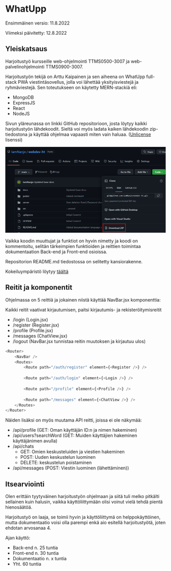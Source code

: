 # WhatUpp

Ensimmäinen versio: 11.8.2022

Viimeksi päivitetty: 12.8.2022

## Yleiskatsaus

Harjoitustyö kursseille web-ohjelmointi TTMS0500-3007 ja web-palvelinohjelmointi TTMS0900-3007.

Harjoitustyön tekijä on Arttu Kaipainen ja sen aiheena on WhatUpp full-stack PWA viestintäsovellus,
jolla voi lähettää yksityisviestejä ja ryhmäviestejä.
Sen toteutukseen on käytetty MERN-stackiä eli:

-   MongoDB
-   ExpressJS
-   React
-   NodeJS

Sivun yläreunassa on linkki GitHub repositorioon, josta löytyy kaikki harjoitustyön lähdekoodit.
Sieltä voi myös ladata kaiken lähdekoodin zip-tiedostona ja käyttää ohjelmaa vapaasti miten vain haluaa. ([Unlicense](https://unlicense.org/) lisenssi)

![Zip-tiedoston lataus](assets/github-zip-download.png)

Vaikka koodin muuttujat ja funktiot on hyvin nimetty ja koodi on kommentoitu, selitän tärkeimpien funktioiden ja reittien toimintaa dokumentaation Back-end ja Front-end osioissa.

Repositorion README.md tiedostossa on selitetty kansiorakenne.

Kokeiluympäristö löytyy [täältä](https://webdev-ht.nanjo.tech/)

## Reitit ja komponentit

Ohjelmassa on 5 reittiä ja jokainen niistä käyttää NavBar.jsx komponenttia:

Kaikki reitit vaativat kirjautumisen, paitsi kirjautumis- ja rekisteröitymisreitit

-   /login (Login.jsx)
-   /register (Register.jsx)
-   /profile (Profile.jsx)
-   /messages (ChatView.jsx)
-   /logout (NavBar.jsx tunnistaa reitin muutoksen ja kirjautuu ulos)

```javascript
<Router>
	<NavBar />
	<Routes>
		<Route path="/auth/register" element={<Register />} />

		<Route path="/auth/login" element={<Login />} />

		<Route path="/profile" element={<Profile />} />

		<Route path="/messages" element={<ChatView />} />
	</Routes>
</Router>
```

Näiden lisäksi on myös muutama API reitti, joissa ei ole näkymää:

-   /api/profile (GET: Oman käyttäjän ID:n ja nimen hakeminen)
-   /api/users?searchWord (GET: Muiden käyttäjien hakeminen käyttäjänimen avulla)
-   /api/chats
    -   GET: Omien keskusteluiden ja viestien hakeminen
    -   POST: Uuden keskustelun luominen
    -   DELETE: keskustelun poistaminen
-   /api/messages (POST: Viestin luominen (lähettäminen))

## Itsearviointi

Olen erittäin tyytyväinen harjoitustyön ohjelmaan ja siitä tuli melko pitkälti sellainen kuin halusin, vaikka käyttöliittymään olisi voinut vielä tehdä pientä hienosäätöä.

Harjoitustyö on laaja, se toimii hyvin ja käyttöliittymä on helppokäyttöinen, mutta dokumentaatio voisi olla parempi enkä aio esitellä harjoitustyötä, joten ehdotan arvosanaa 4.

Ajan käyttö:

-   Back-end n. 25 tuntia
-   Front-end n. 30 tuntia
-   Dokumentaatio n. x tuntia
-   Yht. 60 tuntia
